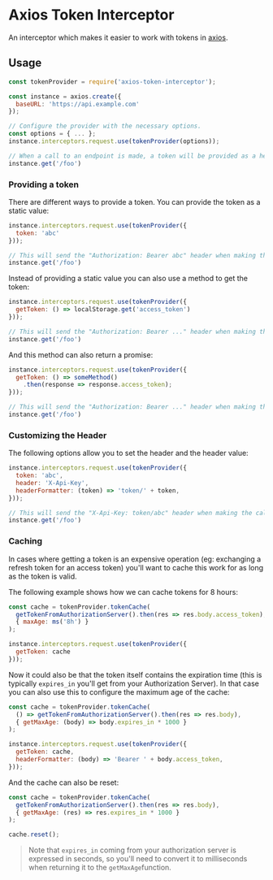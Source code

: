 # Axios Token Interceptor

An interceptor which makes it easier to work with tokens in [axios](https://github.com/mzabriskie/axios).

## Usage

```js
const tokenProvider = require('axios-token-interceptor');

const instance = axios.create({
  baseURL: 'https://api.example.com'
});

// Configure the provider with the necessary options.
const options = { ... };
instance.interceptors.request.use(tokenProvider(options));

// When a call to an endpoint is made, a token will be provided as a header.
instance.get('/foo')
```

### Providing a token

There are different ways to provide a token. You can provide the token as a static value:

```js
instance.interceptors.request.use(tokenProvider({
  token: 'abc'
}));

// This will send the "Authorization: Bearer abc" header when making the call to the API endpoint.
instance.get('/foo')
```

Instead of providing a static value you can also use a method to get the token:

```js
instance.interceptors.request.use(tokenProvider({
  getToken: () => localStorage.get('access_token')
}));

// This will send the "Authorization: Bearer ..." header when making the call to the API endpoint.
instance.get('/foo')
```

And this method can also return a promise:

```js
instance.interceptors.request.use(tokenProvider({
  getToken: () => someMethod()
    .then(response => response.access_token);
}));

// This will send the "Authorization: Bearer ..." header when making the call to the API endpoint.
instance.get('/foo')
```

### Customizing the Header

The following options allow you to set the header and the header value:

```js
instance.interceptors.request.use(tokenProvider({
  token: 'abc',
  header: 'X-Api-Key',
  headerFormatter: (token) => 'token/' + token,
}));

// This will send the "X-Api-Key: token/abc" header when making the call to the API endpoint.
instance.get('/foo')
```

### Caching

In cases where getting a token is an expensive operation (eg: exchanging a refresh token for an access token) you'll want to cache this work for as long as the token is valid.

The following example shows how we can cache tokens for 8 hours:

```js
const cache = tokenProvider.tokenCache(
  getTokenFromAuthorizationServer().then(res => res.body.access_token),
  { maxAge: ms('8h') }
);

instance.interceptors.request.use(tokenProvider({
  getToken: cache
}));
```

Now it could also be that the token itself contains the expiration time (this is typically `expires_in` you'll get from your Authorization Server). In that case you can also use this to configure the maximum age of the cache:

```js
const cache = tokenProvider.tokenCache(
  () => getTokenFromAuthorizationServer().then(res => res.body),
  { getMaxAge: (body) => body.expires_in * 1000 }
);

instance.interceptors.request.use(tokenProvider({
  getToken: cache,
  headerFormatter: (body) => 'Bearer ' + body.access_token,
}));
```

And the cache can also be reset:

```js
const cache = tokenProvider.tokenCache(
  getTokenFromAuthorizationServer().then(res => res.body),
  { getMaxAge: (res) => res.expires_in * 1000 }
);

cache.reset();
```

> Note that `expires_in` coming from your authorization server is expressed in seconds, so you'll need to convert it to milliseconds when returning it to the `getMaxAge`function.
